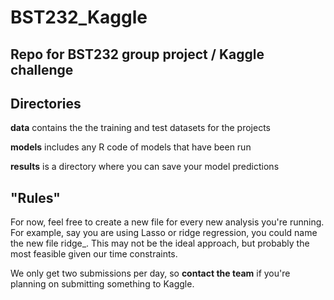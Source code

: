 # BST232_Kaggle

## Repo for BST232 group project / Kaggle challenge

## Directories

**data** contains the the training and test datasets for the projects

**models** includes any R code of models that have been run

**results** is a directory where you can save your model predictions

## "Rules"

For now, feel free to create a new file for every new analysis you're running. For example, say you are using Lasso or ridge regression, you could name the new file ridge_<your name>. This may not be the ideal approach, but probably the most feasible given our time constraints. 

We only get two submissions per day, so **contact the team** if you're planning on submitting something to Kaggle.  

